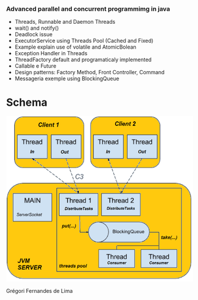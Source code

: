 ### Advanced parallel and concurrent programmimg in java

- Threads, Runnable and Daemon Threads
- wait() and notify() 
- Deadlock issue
- ExecutorService using Threads  Pool (Cached and Fixed)
- Example explain use of volatile and AtomicBolean
- Exception Handler in Threads
- ThreadFactory default and programaticaly implemented
- Callable e Future
- Design patterns: Factory Method, Front Controller, Command
- Messageria exemple using BlockingQueue

# Schema

![](https://raw.githubusercontent.com/gregoriLima/AdvancedConcurrentPrograming/master/Schema.png)

Grégori Fernandes de Lima
